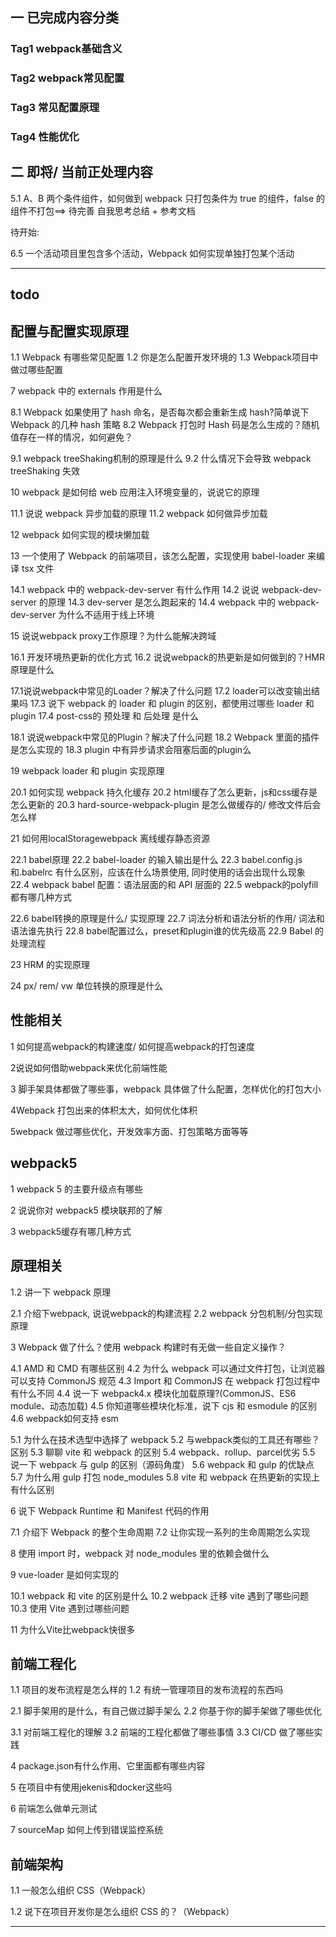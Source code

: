 ## 一 已完成内容分类

### Tag1 webpack基础含义


### Tag2 webpack常见配置


### Tag3 常见配置原理


### Tag4 性能优化





## 二 即将/ 当前正处理内容

5.1  A、B 两个条件组件，如何做到 webpack 只打包条件为 true 的组件，false 的组件不打包==> 
  待完善 自我思考总结 + 参考文档 



待开始:

6.5 一个活动项目里包含多个活动，Webpack 如何实现单独打包某个活动



--------------------------------------------------------------------------------
## todo

## 配置与配置实现原理

<!-- todo 问题过于综合/宽泛，放到最后回答 比较合适 -->
1.1 Webpack 有哪些常见配置
1.2 你是怎么配置开发环境的
1.3 Webpack项目中 做过哪些配置





7 webpack 中的 externals 作用是什么

8.1 Webpack 如果使用了 hash 命名，是否每次都会重新生成 hash?简单说下 Webpack 的几种 hash 策略
8.2 Webpack 打包时 Hash 码是怎么生成的？随机值存在一样的情况，如何避免？

9.1 webpack treeShaking机制的原理是什么
9.2 什么情况下会导致 webpack treeShaking 失效

10 webpack 是如何给 web 应用注入环境变量的，说说它的原理

11.1 说说 webpack 异步加载的原理
11.2 webpack 如何做异步加载


12 webpack 如何实现的模块懒加载


13 一个使用了 Webpack 的前端项目，该怎么配置，实现使用 babel-loader 来编译 tsx 文件


14.1 webpack 中的 webpack-dev-server 有什么作用
14.2 说说 webpack-dev-server 的原理
14.3 dev-server 是怎么跑起来的
14.4 webpack 中的 webpack-dev-server 为什么不适用于线上环境

15 说说webpack proxy工作原理？为什么能解决跨域


16.1 开发环境热更新的优化方式
16.2 说说webpack的热更新是如何做到的？HMR原理是什么



17.1说说webpack中常见的Loader？解决了什么问题
17.2 loader可以改变输出结果吗
17.3 说下 webpack 的 loader 和 plugin 的区别，都使用过哪些 loader 和 plugin
17.4 post-css的 预处理 和 后处理 是什么

18.1 说说webpack中常见的Plugin？解决了什么问题
18.2 Webpack 里面的插件是怎么实现的
18.3 plugin 中有异步请求会阻塞后面的plugin么


19 webpack loader 和 plugin 实现原理


20.1 如何实现 webpack 持久化缓存
20.2 html缓存了怎么更新，js和css缓存是怎么更新的
20.3 hard-source-webpack-plugin 是怎么做缓存的/ 修改文件后会怎么样


21 如何用localStoragewebpack 离线缓存静态资源



22.1 babel原理
22.2 babel-loader 的输入输出是什么
22.3 babel.config.js 和.babelrc 有什么区别，应该在什么场景使用, 同时使用的话会出现什么现象
22.4 webpack babel 配置：语法层面的和 API 层面的
22.5 webpack的polyfill 都有哪几种方式

22.6 babel转换的原理是什么/ 实现原理
22.7 词法分析和语法分析的作用/ 词法和语法谁先执行
22.8 babel配置过么，preset和plugin谁的优先级高
22.9 Babel 的处理流程


23  HRM 的实现原理

24 px/ rem/ vw 单位转换的原理是什么

## 性能相关



1 如何提高webpack的构建速度/ 如何提高webpack的打包速度

2说说如何借助webpack来优化前端性能

3 脚手架具体都做了哪些事，webpack 具体做了什么配置，怎样优化的打包大小

4Webpack 打包出来的体积太大，如何优化体积

5webpack 做过哪些优化，开发效率方面、打包策略方面等等



## webpack5

1 webpack 5 的主要升级点有哪些

2 说说你对 webpack5 模块联邦的了解

3 webpack5缓存有哪几种方式



## 原理相关


1.2 讲一下 webpack 原理

2.1 介绍下webpack, 说说webpack的构建流程
2.2 webpack 分包机制/分包实现原理

3 Webpack 做了什么？使用 webpack 构建时有无做一些自定义操作？


4.1 AMD 和 CMD 有哪些区别
4.2 为什么 webpack 可以通过文件打包，让浏览器可以支持 CommonJS 规范
4.3 Import 和 CommonJS 在 webpack 打包过程中有什么不同
4.4 说一下 webpack4.x 模块化加载原理?(CommonJS、ES6 module、动态加载)
4.5 你知道哪些模块化标准，说下 cjs 和 esmodule 的区别
4.6 webpack如何支持 esm


5.1 为什么在技术选型中选择了 webpack
5.2 与webpack类似的工具还有哪些？区别
5.3 聊聊 vite 和 webpack 的区别
5.4 webpack、rollup、parcel优劣
5.5 说一下 webpack 与 gulp 的区别（源码角度）
5.6 webpack 和 gulp 的优缺点
5.7 为什么用 gulp 打包 node_modules
5.8 vite 和 webpack 在热更新的实现上有什么区别

6 说下 Webpack Runtime 和 Manifest 代码的作用



7.1   介绍下 Webpack 的整个生命周期
7.2 让你实现一系列的生命周期怎么实现

8 使用 import 时，webpack 对 node_modules 里的依赖会做什么


9 vue-loader 是如何实现的

10.1 webpack 和 vite 的区别是什么
10.2 webpack 迁移 vite 遇到了哪些问题
10.3 使用 Vite 遇到过哪些问题

11 为什么Vite比webpack快很多


## 前端工程化

1.1 项目的发布流程是怎么样的
1.2 有统一管理项目的发布流程的东西吗

2.1 脚手架用的是什么，有自己做过脚手架么
2.2 你基于你的脚手架做了哪些优化

3.1 对前端工程化的理解
3.2 前端的工程化都做了哪些事情
3.3 CI/CD 做了哪些实践

4 package.json有什么作用、它里面都有哪些内容

5 在项目中有使用jekenis和docker这些吗

6 前端怎么做单元测试

7 sourceMap 如何上传到错误监控系统


## 前端架构

1.1 一般怎么组织 CSS（Webpack）

1.2 说下在项目开发你是怎么组织 CSS 的？（Webpack）

-------------------------------------------------------------




